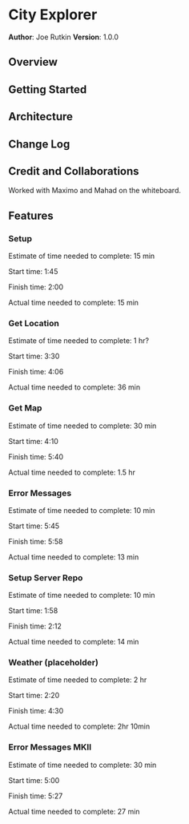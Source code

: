 # City Explorer

**Author**: Joe Rutkin
**Version**: 1.0.0

## Overview
<!-- Provide a high level overview of what this application is and why you are building it, beyond the fact that it's an assignment for this class. (i.e. What's your problem domain?) -->

## Getting Started
<!-- What are the steps that a user must take in order to build this app on their own machine and get it running? -->

## Architecture
<!-- Provide a detailed description of the application design. What technologies (languages, libraries, etc) you're using, and any other relevant design information. -->

## Change Log
<!-- Use this area to document the iterative changes made to your application as each feature is successfully implemented. Use time stamps. Here's an example:

01-01-2001 4:59pm - Application now has a fully-functional express server, with a GET route for the location resource. -->

## Credit and Collaborations

Worked with Maximo and Mahad on the whiteboard.

## Features

### Setup

Estimate of time needed to complete: 15 min

Start time: 1:45

Finish time: 2:00

Actual time needed to complete: 15 min

### Get Location

Estimate of time needed to complete: 1 hr?

Start time: 3:30

Finish time: 4:06

Actual time needed to complete: 36 min

### Get Map

Estimate of time needed to complete: 30 min

Start time: 4:10

Finish time: 5:40

Actual time needed to complete: 1.5 hr

### Error Messages

Estimate of time needed to complete: 10 min

Start time: 5:45

Finish time: 5:58

Actual time needed to complete: 13 min

### Setup Server Repo

Estimate of time needed to complete: 10 min

Start time: 1:58

Finish time: 2:12

Actual time needed to complete: 14 min

### Weather (placeholder)

Estimate of time needed to complete: 2 hr

Start time: 2:20

Finish time: 4:30

Actual time needed to complete: 2hr 10min

### Error Messages MKII

Estimate of time needed to complete: 30 min

Start time: 5:00

Finish time: 5:27

Actual time needed to complete: 27 min
